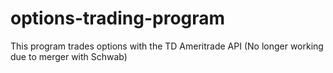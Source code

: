 # options-trading-program
This program trades options with the TD Ameritrade API (No longer working due to merger with Schwab)
